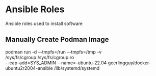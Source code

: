 # Ansible Roles

Ansible roles used to install software

## Manually Create Podman Image

  podman run -d --tmpfs=/run --tmpfs=/tmp -v /sys/fs/cgroup:/sys/fs/cgroup:ro \
    --cap-add=SYS_ADMIN --name=<name>-ubuntu-22.04 geerlingguy/docker-ubuntu2r2004-ansible /lib/systemd/systemd
